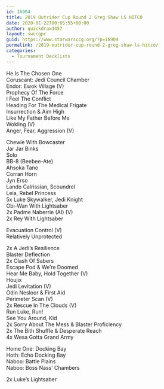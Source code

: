 ```yaml
---
id: 16904
title: 2019 Outrider Cup Round 2 Greg Shaw LS HITCO
date: 2020-01-22T00:05:55+00:00
author: quickdraw3457
layout: swccgpc
guid: https://www.starwarsccg.org/?p=16904
permalink: /2019-outrider-cup-round-2-greg-shaw-ls-hitco/
categories:
  - Tournament Decklists
---
```

He Is The Chosen One  
Coruscant: Jedi Council Chamber  
Endor: Ewok Village (V)  
Prophecy Of The Force  
I Feel The Conflict  
Heading For The Medical Frigate  
Insurrection & Aim High  
Like My Father Before Me  
Wokling (V)  
Anger, Fear, Aggression (V)  
  
Chewie With Bowcaster  
Jar Jar Binks  
Solo  
BB-8 (Beebee-Ate)  
Ahsoka Tano  
Corran Horn  
Jyn Erso  
Lando Calrissian, Scoundrel  
Leia, Rebel Princess  
5x Luke Skywalker, Jedi Knight  
Obi-Wan With Lightsaber  
2x Padme Naberrie (AI) (V)  
2x Rey With Lightsaber  
  
Evacuation Control (V)  
Relatively Unprotected  
  
2x A Jedi&#8217;s Resilience  
Blaster Deflection  
2x Clash Of Sabers  
Escape Pod & We&#8217;re Doomed  
Hear Me Baby, Hold Together (V)  
Houjix  
Jedi Levitation (V)  
Odin Nesloor & First Aid  
Perimeter Scan (V)  
2x Rescue In The Clouds (V)  
Run Luke, Run!  
See You Around, Kid  
2x Sorry About The Mess & Blaster Proficiency  
2x The Bith Shuffle & Desperate Reach  
4x Wesa Gotta Grand Army  
  
Home One: Docking Bay  
Hoth: Echo Docking Bay  
Naboo: Battle Plains  
Naboo: Boss Nass&#8217; Chambers  
  
2x Luke&#8217;s Lightsaber